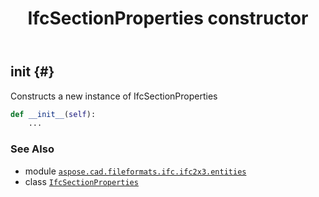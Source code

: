 ﻿---
title: IfcSectionProperties constructor
second_title: Aspose.CAD for Python via .NET API References
description: 
type: docs
weight: 10
url: /python-net/aspose.cad.fileformats.ifc.ifc2x3.entities/ifcsectionproperties/__init__/
is_root: false
---

## __init__ {#}

Constructs a new instance of IfcSectionProperties



```python
def __init__(self):
    ...
```





### See Also
* module [`aspose.cad.fileformats.ifc.ifc2x3.entities`](../../)
* class [`IfcSectionProperties`](/cad/python-net/aspose.cad.fileformats.ifc.ifc2x3.entities/ifcsectionproperties)
